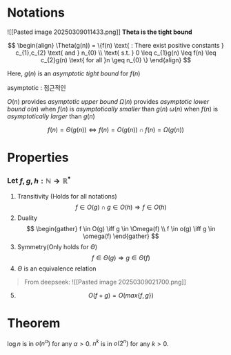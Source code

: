 # Notations

![[Pasted image 20250309011433.png]]
**Theta is the tight bound**

$$
\begin{align}
\Theta(g(n)) = \{f(n) \text{ : There exist positive constants } c_{1},c_{2} \text{ and } n_{0} \\
\text{ s.t. } 0 \leq c_{1}g(n) \leq f(n) \leq c_{2}g(n)
\text{ for all }n \geq n_{0} \}
\end{align}
$$

Here, $g(n)$ is an *asymptotic tight bound* for $f(n)$

asymptotic : 점근적인

$O(n)$ provides *asymptotic upper bound*
$\Omega (n)$ provides *asymptotic lower bound*
$o(n)$ when $f(n)$ is *asymptotically smaller* than $g(n)$
$\omega(n)$ when $f(n)$ is *asymptotically larger* than $g(n)$

$$
f(n) = \Theta(g(n)) \iff f(n) = O(g(n)) \cap f(n) = \Omega (g(n))
$$

# Properties

### Let $f,g,h : \mathbb{N} \to \mathbb{R}^*$

1. Transitivity (Holds for all notations)$$
f \in O(g) \cap g \in O(h) \Rightarrow f \in O(h)
$$
2. Duality $$
\begin{gather}
f \in O(g) \iff g \in \Omega(f) \\
f \in o(g) \iff g \in \omega(f)
\end{gather}
$$
3. Symmetry(Only holds for $\Theta$)
$$f \in \Theta(g) \Rightarrow g \in \Theta(f)$$
4. $\Theta$ is an equivalence relation
> From deepseek:
> ![[Pasted image 20250309021700.png]]
5. $$
O(f+g) = O(max\{f,g\})
$$
# Theorem

$\log n$ is in $o(n^\alpha)$ for any $\alpha>0$. $n^k$ is in $o(2^n)$ for any $k>0$.
